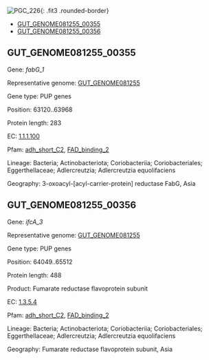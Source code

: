 ![PGC_226](../static/images/Clusters_figure/PGC_226.jpg){: .fit3 .rounded-border}

<ul id="myTab" class="nav nav-tabs">
  <li class="active">
        <a href="#tab1" data-toggle="tab">GUT_GENOME081255_00355</a>
  </li>
<li><a href="#tab2" data-toggle="tab">GUT_GENOME081255_00356</a></li>
</ul>

<div id="myTabContent" class="tab-content">
  <div class="tab-pane fade in active" id="tab1">

<h2 id="GUT_GENOME081255_00355">GUT_GENOME081255_00355</h2>
<p>Gene: <em>fabG_1</em>
<p>Representative genome: <a href="https://www.ebi.ac.uk/metagenomics/genomes/MGYG-HGUT-02480">GUT_GENOME081255</a></p>
<p>Gene type: PUP genes</p>
<p>Position: 63120..63968</p>
<p>Protein length: 283</p>
<p>EC: <a href="https://www.brenda-enzymes.org/enzyme.php?ecno=1.1.1.100">1.1.1.100</a></p>
<p>Pfam: <a href="http://pfam.xfam.org/family/adh_short_C2">adh_short_C2</a>, <a href="http://pfam.xfam.org/family/FAD_binding_2">FAD_binding_2</a></p>
<p>Lineage: Bacteria; Actinobacteriota; Coriobacteriia; Coriobacteriales; Eggerthellaceae; Adlercreutzia; Adlercreutzia equolifaciens</p>
<p>Geography: 3-oxoacyl-[acyl-carrier-protein] reductase FabG, Asia</p>
  </div>

  <div class="tab-pane fade" id="tab2">

<h2 id="GUT_GENOME081255_00356">GUT_GENOME081255_00356</h2>
<p>Gene: <em>ifcA_3</em></p>
<p>Representative genome: <a href="https://www.ebi.ac.uk/metagenomics/genomes/MGYG-HGUT-02480">GUT_GENOME081255</a></p>
<p>Gene type: PUP genes</p>
<p>Position: 64049..65512</p>
<p>Protein length: 488</p>
<p>Product: Fumarate reductase flavoprotein subunit</p>
<p>EC: <a href="https://www.brenda-enzymes.org/enzyme.php?ecno=1.3.5.4">1.3.5.4</a></p>
<p>Pfam: <a href="http://pfam.xfam.org/family/adh_short_C2">adh_short_C2</a>, <a href="http://pfam.xfam.org/family/FAD_binding_2">FAD_binding_2</a></p>
<p>Lineage: Bacteria; Actinobacteriota; Coriobacteriia; Coriobacteriales; Eggerthellaceae; Adlercreutzia; Adlercreutzia equolifaciens</p>
<p>Geography: Fumarate reductase flavoprotein subunit, Asia</p>

  </div>
</div>
